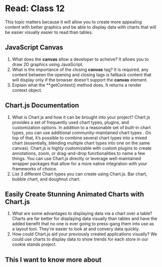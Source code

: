 # Read: Class 12

This topic matters because it will allow you to create more appealing content with better graphics and be able to display data with charts that will be easier visually easier to read than tables.

## JavaScript Canvas

1. What does the **canvas** allow a developer to acheive? It allows you to draw 2D graphics using JavaScript.
2. What is the importance of the closing **canvas** tag? It is required, any content between the opening and closing tags is fallback content that will display only if the browser doesn't support the **canvas** element.
3. Explain what the **getContext() method does. It returns a render context object.

## Chart.js Documentation

1. What is Chart.js and how it can be brought into your project? Chart.js provides a set of frequently used chart types, plugins, and customization options. In addition to a reasonable set of built-in chart types, you can use additional community-maintained chart types . On top of that, it’s possible to combine several chart types into a mixed chart (essentially, blending multiple chart types into one on the same canvas). Chart.js is highly customizable with custom plugins to create annotations, zoom, or drag-and-drop functionalities to name a few things. You can use Chart.js directly or leverage well-maintained wrapper packages that allow for a more native integration with your frameworks of choice.
2. List 3 different Chart types you can create using Chart.js. Bar chart, bubble chart, and doughnut chart.

## Easily Create Stunning Animated Charts with Chart.js

1. What are some advantages to displaying data via a chart over a table? Charts are far better for displaying data visually than tables and have the added benefit that no one is ever going to press-gang them into use as a layout tool. They're easier to look at and convery data quickly.
2. How could Chart.js aid your previously created applications visually? We could use charts to display data to show trends for each store in our cookie stands project.

## This I want to know more about
